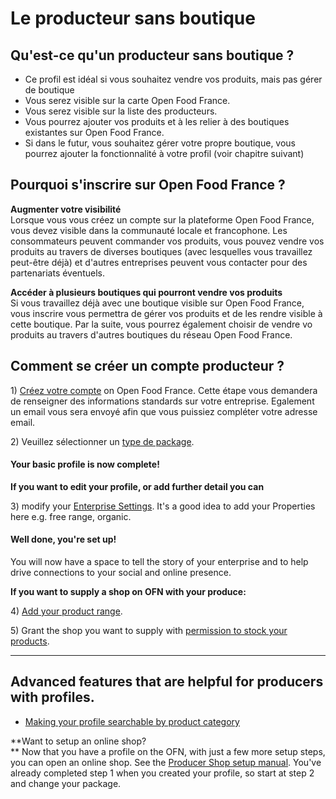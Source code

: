 # Le producteur sans boutique

## Qu'est-ce qu'un producteur sans boutique ?

* Ce profil est idéal si vous souhaitez vendre vos produits, mais pas gérer de boutique
* Vous serez visible sur la carte Open Food France.
* Vous serez visible sur la liste des producteurs.
* Vous pourrez ajouter vos produits et à les relier à des boutiques existantes sur Open Food France.
* Si dans le futur, vous souhaitez gérer votre propre boutique, vous pourrez ajouter la fonctionnalité à votre profil \(voir chapitre suivant\)

## Pourquoi s'inscrire sur Open Food France ?

**Augmenter votre visibilité**  
Lorsque vous vous créez un compte sur la plateforme Open Food France, vous devez visible dans la communauté locale et francophone. Les consommateurs peuvent commander vos produits, vous pouvez vendre vos produits au travers de diverses boutiques \(avec lesquelles vous travaillez peut-être déjà\) et d'autres entreprises peuvent vous contacter pour des partenariats éventuels.

**Accéder à plusieurs boutiques qui pourront vendre vos produits**  
Si vous travaillez déjà avec une boutique visible sur Open Food France, vous inscrire vous permettra de gérer vos produits et de les rendre visible à cette boutique. Par la suite, vous pourrez également choisir de vendre vo produits au travers d'autres boutiques du réseau Open Food France.

## Comment se créer un compte producteur ?

1\) [Créez votre compte](/create-an-account.md) on Open Food France. Cette étape vous demandera de renseigner des informations standards sur votre entreprise. Egalement un email vous sera envoyé afin que vous puissiez compléter votre adresse email.

2\) Veuillez sélectionner un [type de package](/hub-profile-types.md).

#### **Your basic profile is now complete!**

**If you want to edit your profile, or add further detail you can**

3\) modify your [Enterprise Settings](/your-profile.md). It's a good idea to add your Properties here e.g. free range, organic.

#### Well done, you're set up!

You will now have a space to tell the story of your enterprise and to help drive connections to your social and online presence.

**If you want to supply a shop on OFN with your produce:**

4\) [Add your product range](/products.md).

5\) Grant the shop you want to supply with [permission to stock your products](/enterprise-to-enterprise-permissions-e2es.md).

---

## Advanced features that are helpful for producers with profiles.

* [Making your profile searchable by product category](/making-a-producer-profile-searchable-by-product-category.md)

**Want to setup an online shop?    
** Now that you have a profile on the OFN, with just a few more setup steps, you can open an online shop. See the [Producer Shop setup manual](/producer-set-up-guide.md). You've already completed step 1 when you created your profile, so start at step 2 and change your package.


